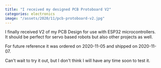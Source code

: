 ```yaml
---
title: "I received my designed PCB Protoboard V2"
categories: electronics
image: "/assets/2020/11/pcb-protoboard-v2.jpg"
---
```


I finally received V2 of my PCB Design for use with ESP32 microcontrollers. It should be perfect for servo based robots but also other projects as well.

For future reference it was ordered on 2020-11-05 and shipped on 2020-11-07.

Can't wait to try it out, but I don't think I will have any time soon to test it.
